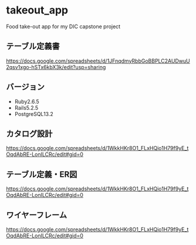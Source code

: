 # takeout_app
Food take-out app for my DIC capstone project

## テーブル定義書
https://docs.google.com/spreadsheets/d/1JFnqdmyRbbGoBBPLC2AUDwuU2qsv1xgo-hSTx6kbX3k/edit?usp=sharing

## バージョン

- Ruby2.6.5
- Rails5.2.5
- PostgreSQL13.2

## カタログ設計

https://docs.google.com/spreadsheets/d/1WkkHKr8O1_FLxHQio1H79f9yE_tOqdAbRE-LonILCRc/edit#gid=0


## テーブル定義・ER図

https://docs.google.com/spreadsheets/d/1WkkHKr8O1_FLxHQio1H79f9yE_tOqdAbRE-LonILCRc/edit#gid=0

## ワイヤーフレーム

https://docs.google.com/spreadsheets/d/1WkkHKr8O1_FLxHQio1H79f9yE_tOqdAbRE-LonILCRc/edit#gid=0
